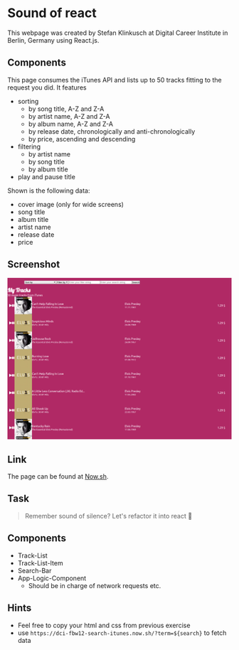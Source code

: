 # Sound of react

This webpage was created by Stefan Klinkusch at Digital Career Institute in Berlin, Germany using React.js.

## Components

This page consumes the iTunes API and lists up to 50 tracks fitting to the request you did. It features
- sorting
  - by song title, A-Z and Z-A
  - by artist name, A-Z and Z-A
  - by album name, A-Z and Z-A
  - by release date, chronologically and anti-chronologically
  - by price, ascending and descending
- filtering
  - by artist name
  - by song title
  - by album title
- play and pause title

Shown is the following data:
- cover image (only for wide screens)
- song title
- album title
- artist name
- release date
- price

## Screenshot

<img src="./Screenshot.png" alt="Screenshot">

## Link

The page can be found at [Now.sh](https://sound-of-react.sklinkusch.now.sh).

## Task

> Remember sound of silence? Let's refactor it into react 💃

## Components

- Track-List
- Track-List-Item
- Search-Bar
- App-Logic-Component
  - Should be in charge of network requests etc.

## Hints

- Feel free to copy your html and css from previous exercise
- use `https://dci-fbw12-search-itunes.now.sh/?term=${search}` to fetch data
